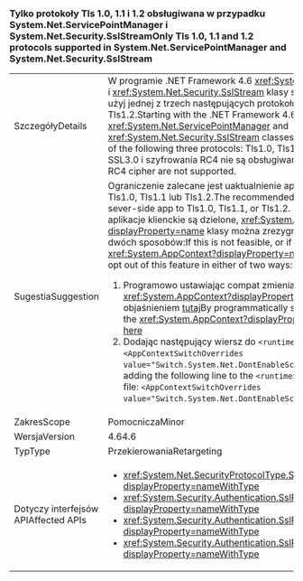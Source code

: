 ### <a name="only-tls-10-11-and-12-protocols-supported-in-systemnetservicepointmanager-and-systemnetsecuritysslstream"></a><span data-ttu-id="cf43f-101">Tylko protokoły Tls 1.0, 1.1 i 1.2 obsługiwana w przypadku System.Net.ServicePointManager i System.Net.Security.SslStream</span><span class="sxs-lookup"><span data-stu-id="cf43f-101">Only Tls 1.0, 1.1 and 1.2 protocols supported in System.Net.ServicePointManager and System.Net.Security.SslStream</span></span>

|   |   |
|---|---|
|<span data-ttu-id="cf43f-102">Szczegóły</span><span class="sxs-lookup"><span data-stu-id="cf43f-102">Details</span></span>|<span data-ttu-id="cf43f-103">W programie .NET Framework 4.6 <xref:System.Net.ServicePointManager> i <xref:System.Net.Security.SslStream> klasy są dozwolone tylko w celu użyj jednej z trzech następujących protokołów: Tls1.0, Tls1.1 lub Tls1.2.</span><span class="sxs-lookup"><span data-stu-id="cf43f-103">Starting with the .NET Framework 4.6, the <xref:System.Net.ServicePointManager> and <xref:System.Net.Security.SslStream> classes are only allowed to use one of the following three protocols: Tls1.0, Tls1.1, or Tls1.2.</span></span> <span data-ttu-id="cf43f-104">Protokół SSL3.0 i szyfrowania RC4 nie są obsługiwane.</span><span class="sxs-lookup"><span data-stu-id="cf43f-104">The SSL3.0 protocol and RC4 cipher are not supported.</span></span>|
|<span data-ttu-id="cf43f-105">Sugestia</span><span class="sxs-lookup"><span data-stu-id="cf43f-105">Suggestion</span></span>|<span data-ttu-id="cf43f-106">Ograniczenie zalecane jest uaktualnienie aplikacji po stronie serwera do Tls1.0, Tls1.1 lub Tls1.2.</span><span class="sxs-lookup"><span data-stu-id="cf43f-106">The recommended mitigation is to upgrade the sever-side app to Tls1.0, Tls1.1, or Tls1.2.</span></span> <span data-ttu-id="cf43f-107">Jeśli nie jest to możliwe, czy aplikacje klienckie są dzielone, <xref:System.AppContext?displayProperty=name> klasy można zrezygnować z tej funkcji w jeden z dwóch sposobów:</span><span class="sxs-lookup"><span data-stu-id="cf43f-107">If this is not feasible, or if client apps are broken, the <xref:System.AppContext?displayProperty=name> class can be used to opt out of this feature in either of two ways:</span></span><ol><li><span data-ttu-id="cf43f-108">Programowo ustawiając compat zmienia się <xref:System.AppContext?displayProperty=name>, zgodnie z objaśnieniem [tutaj](http://blogs.msdn.com/b/dotnet/archive/2015/04/29/net-announcements-at-build-2015.aspx#dotnet46)</span><span class="sxs-lookup"><span data-stu-id="cf43f-108">By programmatically setting compat switches on the <xref:System.AppContext?displayProperty=name>, as explained [here](http://blogs.msdn.com/b/dotnet/archive/2015/04/29/net-announcements-at-build-2015.aspx#dotnet46)</span></span></li><li><span data-ttu-id="cf43f-109">Dodając następujący wiersz do <code>&lt;runtime&gt;</code> sekcji w pliku app.config: <code>&lt;AppContextSwitchOverrides value=&quot;Switch.System.Net.DontEnableSchUseStrongCrypto=true&quot;/&gt;</code>;</span><span class="sxs-lookup"><span data-stu-id="cf43f-109">By adding the following line to the <code>&lt;runtime&gt;</code> section of the app.config file: <code>&lt;AppContextSwitchOverrides value=&quot;Switch.System.Net.DontEnableSchUseStrongCrypto=true&quot;/&gt;</code>;</span></span></li></ol>|
|<span data-ttu-id="cf43f-110">Zakres</span><span class="sxs-lookup"><span data-stu-id="cf43f-110">Scope</span></span>|<span data-ttu-id="cf43f-111">Pomocnicza</span><span class="sxs-lookup"><span data-stu-id="cf43f-111">Minor</span></span>|
|<span data-ttu-id="cf43f-112">Wersja</span><span class="sxs-lookup"><span data-stu-id="cf43f-112">Version</span></span>|<span data-ttu-id="cf43f-113">4.6</span><span class="sxs-lookup"><span data-stu-id="cf43f-113">4.6</span></span>|
|<span data-ttu-id="cf43f-114">Typ</span><span class="sxs-lookup"><span data-stu-id="cf43f-114">Type</span></span>|<span data-ttu-id="cf43f-115">Przekierowania</span><span class="sxs-lookup"><span data-stu-id="cf43f-115">Retargeting</span></span>|
|<span data-ttu-id="cf43f-116">Dotyczy interfejsów API</span><span class="sxs-lookup"><span data-stu-id="cf43f-116">Affected APIs</span></span>|<ul><li><xref:System.Net.SecurityProtocolType.Ssl3?displayProperty=nameWithType></li><li><xref:System.Security.Authentication.SslProtocols.None?displayProperty=nameWithType></li><li><xref:System.Security.Authentication.SslProtocols.Ssl2?displayProperty=nameWithType></li><li><xref:System.Security.Authentication.SslProtocols.Ssl3?displayProperty=nameWithType></li></ul>|

